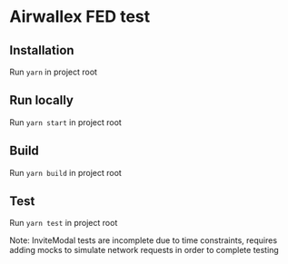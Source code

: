 # Airwallex FED test

## Installation

Run `yarn` in project root

## Run locally

Run `yarn start` in project root

## Build

Run `yarn build` in project root

## Test

Run `yarn test` in project root

Note: InviteModal tests are incomplete due to time constraints, requires adding mocks to simulate network requests in order to complete testing